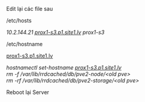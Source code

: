 Edit lại các file sau

/etc/hosts

*10.2.144.21 [prox1-s3.p1.site1.lv](http://prox1-s3.p1.site1.lv)
prox1-s3*

/etc/hostname

[prox1-s3.p1.site1.lv](http://prox1-s3.p1.site1.lv)

*hostnamectl set-hostname
[prox1-s3.p1.site1.lv](http://prox1-s3.p1.site1.lv)  
rm -f /var/lib/rrdcached/db/pve2-node/\<old pve\>  
rm -rf /var/lib/rrdcached/db/pve2-storage/\<old pve\>*

Reboot lại Server
